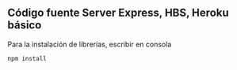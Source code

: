 ## Código fuente Server Express, HBS, Heroku básico

Para la instalación de librerías, escribir en consola

```
npm install
```